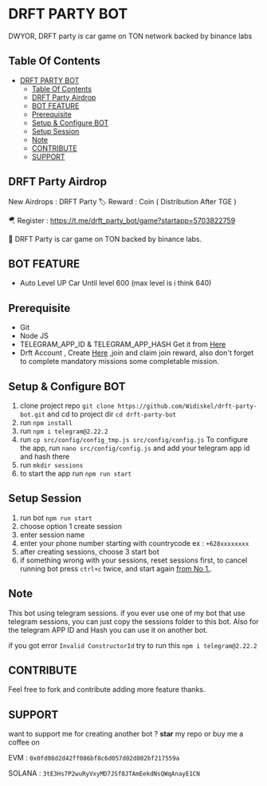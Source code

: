 # DRFT PARTY BOT
DWYOR, DRFT party is car game on TON network backed by binance labs

## Table Of Contents
- [DRFT PARTY BOT](#drft-party-bot)
  - [Table Of Contents](#table-of-contents)
  - [DRFT Party Airdrop](#drft-party-airdrop)
  - [BOT FEATURE](#bot-feature)
  - [Prerequisite](#prerequisite)
  - [Setup \& Configure BOT](#setup--configure-bot)
  - [Setup Session](#setup-session)
  - [Note](#note)
  - [CONTRIBUTE](#contribute)
  - [SUPPORT](#support)

## DRFT Party Airdrop
New Airdrops : DRFT Party
🏷 Reward : Coin ( Distribution After TGE )

🪂 Register : https://t.me/drft_party_bot/game?startapp=5703822759

📖 DRFT Party is car game on TON backed by binance labs.

## BOT FEATURE

- Auto Level UP Car Until level 600 (max level is i think 640)

## Prerequisite

- Git
- Node JS
- TELEGRAM_APP_ID & TELEGRAM_APP_HASH Get it from [Here](https://my.telegram.org/auth?to=apps)
- Drft Account , Create [Here](https://t.me/Drftbot/app?startapp=5703822759) ,join and claim join reward, also don't forget to complete mandatory missions some completable mission.

## Setup & Configure BOT

1. clone project repo `git clone https://github.com/Widiskel/drft-party-bot.git` and cd to project dir `cd drft-party-bot`
2. run `npm install`
3. run `npm i telegram@2.22.2`
4. run `cp src/config/config_tmp.js src/config/config.js`
   To configure the app, run `nano src/config/config.js` and add your telegram app id and hash there
5. run `mkdir sessions`
6. to start the app run `npm run start`

## Setup Session

1. run bot `npm run start`
2. choose option 1 create session
3. enter session name
4. enter your phone number starting with countrycode ex : `+628xxxxxxxx`
5. after creating sessions, choose 3 start bot
6. if something wrong with your sessions, reset sessions first, to cancel running bot press `ctrl+c` twice, and start again [from No 1.](#setup-session).

## Note

This bot using telegram sessions. if you ever use one of my bot that use telegram sessions, you can just copy the sessions folder to this bot. Also for the telegram APP ID and Hash you can use it on another bot.

if you got error `Invalid ConstructorId` try to run this ```npm i telegram@2.22.2```

## CONTRIBUTE

Feel free to fork and contribute adding more feature thanks.

## SUPPORT

want to support me for creating another bot ?
**star** my repo or buy me a coffee on

EVM : `0x0fd08d2d42ff086bf8c6d057d02d802bf217559a`

SOLANA : `3tE3Hs7P2wuRyVxyMD7JSf8JTAmEekdNsQWqAnayE1CN`

